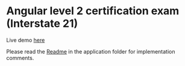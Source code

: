 # Angular level 2 certification exam (Interstate 21)

Live demo [here](https://stephane78150.github.io/angular-level-2-cert/)

Please read the [Readme](https://github.com/stephane78150/angular-level-2-cert/tree/master/soccer-tracker) in the application folder for implementation comments.
